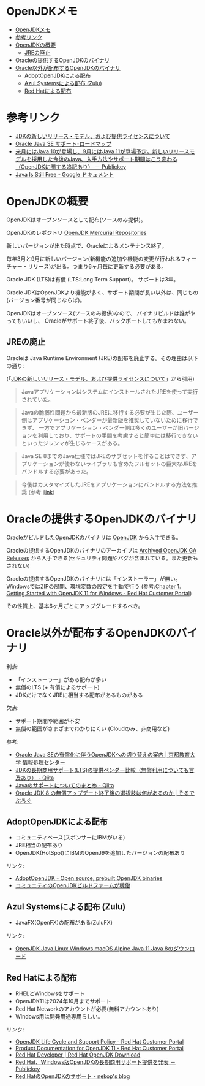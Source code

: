 # OpenJDKメモ

- [OpenJDKメモ](#openjdk%E3%83%A1%E3%83%A2)
- [参考リンク](#%E5%8F%82%E8%80%83%E3%83%AA%E3%83%B3%E3%82%AF)
- [OpenJDKの概要](#openjdk%E3%81%AE%E6%A6%82%E8%A6%81)
  - [JREの廃止](#jre%E3%81%AE%E5%BB%83%E6%AD%A2)
- [Oracleの提供するOpenJDKのバイナリ](#oracle%E3%81%AE%E6%8F%90%E4%BE%9B%E3%81%99%E3%82%8Bopenjdk%E3%81%AE%E3%83%90%E3%82%A4%E3%83%8A%E3%83%AA)
- [Oracle以外が配布するOpenJDKのバイナリ](#oracle%E4%BB%A5%E5%A4%96%E3%81%8C%E9%85%8D%E5%B8%83%E3%81%99%E3%82%8Bopenjdk%E3%81%AE%E3%83%90%E3%82%A4%E3%83%8A%E3%83%AA)
  - [AdoptOpenJDKによる配布](#adoptopenjdk%E3%81%AB%E3%82%88%E3%82%8B%E9%85%8D%E5%B8%83)
  - [Azul Systemsによる配布 (Zulu)](#azul-systems%E3%81%AB%E3%82%88%E3%82%8B%E9%85%8D%E5%B8%83-zulu)
  - [Red Hatによる配布](#red-hat%E3%81%AB%E3%82%88%E3%82%8B%E9%85%8D%E5%B8%83)

# 参考リンク

- [JDKの新しいリリース・モデル、および提供ライセンスについて](https://www.oracle.com/technetwork/jp/articles/java/ja-topics/jdk-release-model-4487660-ja.html)
- [Oracle Java SE サポート･ロードマップ](https://www.oracle.com/technetwork/java/eol-135779-ja.html)
- [来月にはJava 10が登場し、9月にはJava 11が登場予定。新しいリリースモデルを採用した今後のJava、入手方法やサポート期間はこう変わる（OpenJDKに関する追記あり） － Publickey](https://www.publickey1.jp/blog/18/java_109java_11java.html)
- [Java Is Still Free - Google ドキュメント](https://docs.google.com/document/d/1nFGazvrCvHMZJgFstlbzoHjpAVwv5DEdnaBr_5pKuHo/preview#heading=h.pcjnntz9twpw)


# OpenJDKの概要

OpenJDKはオープンソースとして配布(ソースのみ提供)。

OpenJDKのレポジトリ [OpenJDK Mercurial Repositories](https://www.google.com/url?sa=t&rct=j&q=&esrc=s&source=web&cd=1&cad=rja&uact=8&ved=2ahUKEwjgiKH29eXhAhWmyosBHVmaBOQQFjAAegQIABAB&url=https%3A%2F%2Fhg.openjdk.java.net%2F&usg=AOvVaw2qWknA1P18mdKk5PNw3FVa)

新しいバージョンが出た時点で、Oracleによるメンテナンス終了。

毎年3月と9月に新しいバージョン(新機能の追加や機能の変更が行われるフィーチャー・リリース)が出る。つまり6ヶ月毎に更新する必要がある。

Oracle JDK (LTS)は有償 (LTS:Long Term Support)。
サポートは3年。

Oracle JDKはOpenJDKより機能が多く、サポート期間が長い以外は、同じもの(バージョン番号が同じならば)。

OpenJDKはオープンソース(ソースのみ提供)なので、
バイナリビルドは誰がやってもいいし、
Oracleがサポート終了後、バックポートしてもかまわない。


## JREの廃止

Oracleは
Java Runtime Environment (JRE)の配布を廃止する。その理由は以下の通り:

(「[JDKの新しいリリース・モデル、および提供ライセンスについて](https://www.oracle.com/technetwork/jp/articles/java/ja-topics/jdk-release-model-4487660-ja.html)」から引用)

> JavaアプリケーションはシステムにインストールされたJREを使って実行されていた。

> Javaの脆弱性問題から最新版のJREに移行する必要が生じた際、ユーザー側はアプリケーション・ベンダーが最新版を推奨していないために移行できず、
一方でアプリケーション・ベンダー側は多くのユーザーが旧バージョンを利用しており、サポートの手間を考慮すると簡単には移行できないといったジレンマが生じるケースがある。

> Java SE 8までのJava仕様ではJREのサブセットを作ることはできず、アプリケーションが使わないライブラリも含めたフルセットの巨大なJREをバンドルする必要があった。

> 今後はカスタマイズしたJREをアプリケーションにバンドルする方法を推奨 (参考:[jlink](https://docs.oracle.com/javase/jp/9/tools/jlink.htm))


# Oracleの提供するOpenJDKのバイナリ

OracleがビルドしたOpenJDKのバイナリは
[OpenJDK](http://openjdk.java.net/)
から入手できる。

Oracleの提供するOpenJDKのバイナリのアーカイブは
[Archived OpenJDK GA Releases](http://jdk.java.net/archive/)
から入手できる(セキュリティ問題やバグが含まれている。また更新もされない)

Oracleの提供するOpenJDKのバイナリには「インストーラー」が無い。WindowsではZIPの展開、環境変数の設定を手動で行う
(参考:[Chapter 1. Getting Started with OpenJDK 11 for Windows - Red Hat Customer Portal](https://access.redhat.com/documentation/en-us/openjdk/11/html/openjdk_11_for_windows_getting_started_guide/getting_started_with_openjdk_for_windows))

その性質上、基本6ヶ月ごとにアップグレードするべき。



# Oracle以外が配布するOpenJDKのバイナリ

利点:

- 「インストーラー」がある配布が多い
- 無償のLTS (+ 有償によるサポート)
- JDKだけでなくJREに相当する配布があるものがある

欠点:

- サポート期間や範囲が不安
- 無償の範囲がさまざまでわかりにくい (Cloudのみ、非商用など)

参考:

- [Oracle Java SEの有償化に伴うOpenJDKへの切り替えの案内 | 京都教育大学 情報処理センター](https://ipc.kyokyo-u.ac.jp/page/696)
- [JDKの長期商用サポート(LTS)の提供ベンダー比較（無償利用についても言及あり） - Qiita](https://qiita.com/u-tanick/items/bb166929a58a4c20bb88)
- [Javaのサポートについてのまとめ - Qiita](https://qiita.com/nowokay/items/edb5c5df4dbfc4a99ffb)
- [Oracle JDK 8 の無償アップデート終了後の選択肢は何があるのか | そるでぶろぐ](https://devlog.arksystems.co.jp/2018/09/21/5953/)


## AdoptOpenJDKによる配布

- コミュニティベース(スポンサーにIBMがいる)
- JRE相当の配布あり
- OpenJDK(HotSpot)にIBMのOpenJ9を追加したバージョンの配布あり
  

リンク:

- [AdoptOpenJDK - Open source, prebuilt OpenJDK binaries](https://adoptopenjdk.net/)
- [コミュニティのOpenJDKビルドファームが稼働](https://www.infoq.com/jp/news/2018/04/AdoptOpenJDKMar18)
  

## Azul Systemsによる配布 (Zulu)

- JavaFX(OpenFX)の配布がある(ZuluFX)

リンク:

- [OpenJDK Java Linux Windows macOS Alpine Java 11 Java 8のダウンロード](https://jp.azul.com/downloads/zulu/)


## Red Hatによる配布

- RHELとWindowsをサポート
- OpenJDK11は2024年10月までサポート
- Red Hat Networkのアカウントが必要(無料アカウントあり)
- Windows用は開発用途専用らしい。

リンク:

- [OpenJDK Life Cycle and Support Policy - Red Hat Customer Portal](https://access.redhat.com/articles/1299013)
- [Product Documentation for OpenJDK 11 - Red Hat Customer Portal](https://access.redhat.com/documentation/en-us/openjdk/11/)
- [Red Hat Developer | Red Hat OpenJDK Download](https://developers.redhat.com/products/openjdk/download/)
- [Red Hat、Windows版OpenJDKの長期商用サポート提供を発表 － Publickey](https://www.publickey1.jp/blog/18/red_hatwindowsopenjdklts.html)
- [Red HatのOpenJDKのサポート - nekop's blog](https://nekop.hatenablog.com/entry/2018/09/18/115712)


